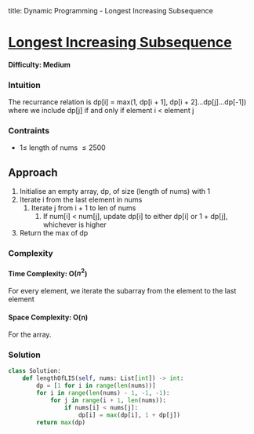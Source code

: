 <frontmatter>
  title: Dynamic Programming - Longest Increasing Subsequence
</frontmatter>

# [Longest Increasing Subsequence](https://leetcode.com/problems/longest-increasing-subsequence/)

#### Difficulty: Medium

### Intuition

The recurrance relation is dp[i] = max(1, dp[i + 1], dp[i + 2]...dp[j]...dp[-1]) where we include dp[j] if and only if element i < element j

### Contraints

- $1\leqslant$ length of nums $\leqslant 2500$

## Approach

1. Initialise an empty array, dp, of size (length of nums) with 1
2. Iterate i from the last element in nums
   1. Iterate j from i + 1 to len of nums
      1. If num[i] < num[j], update dp[i] to either dp[i] or 1 + dp[j], whichever is higher
3. Return the max of dp

### Complexity

#### Time Complexity: O($n^2$)

For every element, we iterate the subarray from the element to the last element

#### Space Complexity: O(n)

For the array.

### Solution

<panel header="Don't cheat yourself" type="dark">

```python
class Solution:
    def lengthOfLIS(self, nums: List[int]) -> int:
        dp = [1 for i in range(len(nums))]
        for i in range(len(nums) - 1, -1, -1):
            for j in range(i + 1, len(nums)):
                if nums[i] < nums[j]:
                    dp[i] = max(dp[i], 1 + dp[j])
        return max(dp)
```

</panel>

